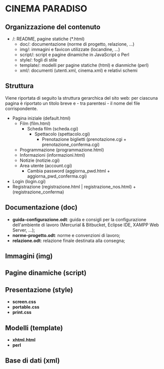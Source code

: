 CINEMA PARADISO
===============

Organizzazione del contenuto
------------------------
- /: README, pagine statiche (*.html)
    - doc/: documentazione (norme di progetto, relazione, ...)
    - img/: immagini e favicon utilizzate (locandine, ...) 
    - script/: script e pagine dinamiche in JavaScript o Perl
    - style/: fogli di stile
    - template/: modelli per pagine statiche (html) e dianmiche (perl)
    - xml/: documenti (utenti.xml, cinema.xml) e relativi schemi

Struttura
---------
Viene riportata di seguito la struttura gerarchica del sito web: per ciascuna pagina è riportato un titolo breve e - tra parentesi - il nome del file corrispondente.
 
- Pagina iniziale (default.html)
    - Film (film.html)
        - Scheda film (scheda.cgi)
            - Spettacolo (spettacolo.cgi)
	            - Prenotazione biglietti (prenotazione.cgi + prenotazione_conferma.cgi)
    - Programmazione (programmazione.html)
    - Informazioni (informazioni.html)
    - Notizie (notizie.cgi)    
    - Area utente (account.cgi)
        - Cambia password (aggiorna_pwd.html + aggiorna_pwd_conferma.cgi)
- Login (login.cgi)
- Registrazione (registrazione.html | registrazione_nos.html) + (registrazione_conferma)

Documentazione (doc)
--------------------
- **guida-configurazione.odt**: guida e consigli per la configurazione dell'ambiente di lavoro (Mercurial & Bitbucket, Eclipse IDE, XAMPP Web Server, ...);
- **norme-progetto.odt**: norme e convenzioni di lavoro;
- **relazione.odt**: relazione finale destinata alla consegna;

Immagini (img)
--------------

Pagine dinamiche (script)
-------------------------

Presentazione (style)
---------------------
- **screen.css**
- **portable.css**
- **print.css**

Modelli (template)
------------------
- **xhtml.html**
- **perl**

Base di dati (xml)
------------------
